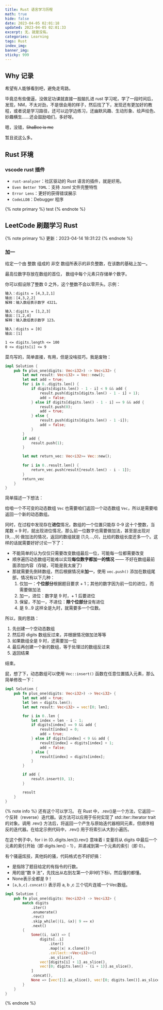 ```yaml
---
title: Rust 语言学习历程
math: true
hide: false
date: 2023-04-05 02:01:18
updated: 2023-04-05 02:01:33
excerpt: 无，就是没有。
categories: Learning
tags: Rust
index_img:
banner_img:
sticky: 999
---
```



## Why 记录

希望有人能够看到吧，避免走弯路。

毕竟总有些傻逼，没做足功课就直接一股脑扎进 rust 学习呢，学了一段时间后，发现，NM，不太对劲，不是很会用的样子，然后找了下，发现还有更加好的教程，或者说是学习路径，还可以边学边练习，还幽默风趣、生动形象、绘声绘色、妙趣横生......还会鼓励咱们，多好呀。

嗯，没错，~~ShaBee is me~~

暂且说这么多。

## Rust 环境

### vscode rust 插件

+ `rust-analyzer`：社区驱动的 Rust 语言的插件，就是好用。
+ `Even Better TOML`：支持 .toml 文件完整特性
+ `Error Lens`：更好的获得错误展示
+ `CodeLLDB`：Debugger 程序

{% note primary %}
test
{% endnote %}

## LeetCode 刷题学习 Rust

{% note primary %}
更新：2023-04-14 18:31:22
{% endnote %}

### 加一

给定一个由 整数 组成的 非空 数组所表示的非负整数，在该数的基础上加一。

最高位数字存放在数组的首位， 数组中每个元素只存储单个数字。

你可以假设除了整数 0 之外，这个整数不会以零开头。示例：

```txt
输入：digits = [4,3,2,1]
输出：[4,3,2,2]
解释：输入数组表示数字 4321。

输入：digits = [1,2,3]
输出：[1,2,4]
解释：输入数组表示数字 123。

输入：digits = [0]
输出：[1]

1 <= digits.length <= 100
0 <= digits[i] <= 9
```

菜鸟写的，简单直接，有用，但是没啥技巧，我是废物：

```rust
impl Solution {
    pub fn plus_one(digits: Vec<i32>) -> Vec<i32> {
        let mut result: Vec<i32> = Vec::new();
        let mut add = true;
        for i in 0..digits.len() {
            if digits[digits.len() - 1 - i] < 9 && add {
                result.push(digits[digits.len() - 1 - i] + 1);
                add = false;
            } else if digits[digits.len() - 1 - i] == 9 && add {
                result.push(0);
                add = true;
            } else {
                result.push(digits[digits.len() - 1 -i]);
                add = false;
            }
        }
        if add {
            result.push(1);
        }

        let mut return_vec: Vec<i32>= Vec::new();
        
        for i in 0..result.len() {
            return_vec.push(result[result.len() - i - 1]);
        }
        return_vec
    }
}
```

简单描述一下想法：

给咱一个不可变的动态数组 `Vec` 也需要咱们返回一个动态数组 `Vec`，所以是需要咱返回一个新的动态数组。

同时，在过程中发现存在**进位**情况，数组的一个位置只能存 0-9 这十个整数，当尾数 = 9 时，就出现进位情况，那么前一位数字也需要做加法，甚至是出现对 [9,...,9] 做加法的情况，返回的数组就是 [1,0,...,0]，比给的数组长度还多一个。这样的话就需要好好讨论一下了：

+ 不能简单的认为仅仅只需要改变数组最后一位，可能每一位都需要改变
+ 顺序遍历动态数组可能难以实现**每位数字都加一的情况** —— 不好在数组最前面添加内容（存疑，可能是我太废了）
+ 那就需要先倒转数组，然后根据情况来**加一**，使用 `vec.push()` 添加在数组尾部，情况有以下几种：
  1. 仅加一：**个位部分**根据题目要求 + 1；其他的数字因为前一位的进位，而需要做加法
  2. 加一，进位：数字是 9 时，+ 1 后要进位
  3. 保留，不加一，不进位：**除个位部分**没有进位
  4. 是 9...9 这样全是九时，就需要多一个位数。

所以，我的思路：

1. 先创建一个空动态数组
2. 然后将 digits 数组反过来，并根据情况做加法等等
3. 如果数组全是 9 时，还需要加一位
4. 最后再创建一个新的数组，等于处理过的数组反过来
5. 返回结果

结束。

屁，想了下，动态数组可以使用 `Vec::insert()` 函数在任意位置插入元素，那么简单修改一下：

```rust
impl Solution {
    pub fn plus_one(digits: Vec<i32>) -> Vec<i32> {
        let mut add = true;
        let len = digits.len();
        let mut result: Vec<i32> = vec![0; len];

        for i in 0..len {
            let index = len - i - 1;
            if digits[index] == 9 && add {
                result[index] = 0;
                add = true;
            } else if digits[index] < 9 && add {
                result[index] = digits[index] + 1;
                add = false;
            } else {
                result[index] = digits[index];
            }
        }

        if add {
            result.insert(0, 1);
        }

        result
    }
}
```

{% note info %}
还有这个可以学习。
在 Rust 中，.rev()是一个方法，它返回一个反转（reverse）迭代器。该方法可以应用于任何实现了 std::iter::Iterator trait 的对象。调用 .rev() 方法后，将返回一个产生与原始迭代器相同元素，但顺序相反的迭代器。在给定示例代码中，.rev() 用于将索引从大到小遍历。

在这个例子中，for i in (0..digits.len()).rev() 意味着 i 变量将从 digits 中最后一个元素的索引开始（即 digits.len() - 1），并递减到第一个元素的索引（即 0）。

有个骚逼炫技，真他妈的骚，代码格式也不好好搞：

+ 是指除了题目给定的有指令的行数。
+ 用的是“数 9 法”，先找出从右到左第一个非9的下标i，然后懂的都懂。
+ None表示全都是 9！
+ `[a,b,c].concat()` 表示将 a, b ,c 三个切片连城一个Vec数组。

```rust
impl Solution {
    pub fn plus_one(digits: Vec<i32>) -> Vec<i32> {
        match digits
            .iter()
            .enumerate()
            .rev()
            .skip_while(|(i, &x)| 9 == x)
            .next()
        {
            Some((i, &a)) => [
                digits[..i]
                    .iter()
                    .map(|x| x.clone())
                    .collect::<Vec<i32>>()
                    .as_slice(),
                vec![digits[i] + 1].as_slice(),
                vec![0; digits.len() - (i + 1)].as_slice(),
            ]
            .concat(),
            None => [vec![1].as_slice(), vec![0; digits.len()].as_slice()].concat(),
        }
    }
}
```

{% endnote %}
